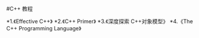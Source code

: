 #C++ 教程

  *1.《Effective C++》
  *2.《C++ Primer》
  *3.《深度探索 C++对象模型》
  *4.《The C++ Programming Language》
